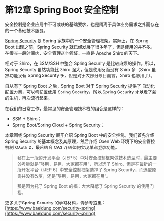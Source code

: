 # 第12章 Spring Boot 安全控制

安全控制是企业应用中不可或缺的基础要求，也是隔离于具体业务需求之外而存在的一个基础技术服务。

[Spring Security](https://spring.io/projects/spring-security) 是  Spring 家族中的一个安全管理框架。实际上，在 Spring Boot 出现之前，Spring Security 就已经发展了很多年了，但是使用的并不多。在很长一段时间内，安全管理这个领域，一直是 Apache Shiro 的天下。

相对于 Shiro，在 SSM/SSH 中整合 Spring Security 是比较麻烦的操作。所以，Spring Security 虽然功能比 Shiro 强大，但是使用反而没有 Shiro 多（Shiro 虽然功能没有 Spring Security 多，但是对于大部分项目而言，Shiro 也够用了）。

自从有了 Spring Boot 之后，Spring Boot 对于 Spring Security 提供了 自动化配置方案，可以零配置使用 Spring Security，所以 Spring Security 才焕发了新的生机，再次流行起来。

在我们的日常工作，最常见的安全管理技术栈的组合是这样的：

- SSM + Shiro；
- Spring Boot/Spring Cloud + Spring Security；

本章围绕 Spring Security 展开介绍 Spring Boot 中的安全控制。我们首先介绍 Spring Security 的基本概念及其原理，然后介绍 Open Web 环境下的安全管控机制 OAuth 2，最后结合 CAS 介绍如何实现单点登录功能。

> 我在上一版的开发平台（JEP 5）中对安全控制框架做技术选型时，最主要的考量就是”够用，易用，大家都在用“，所以选了 Shiro。但是在最新的一版开发平台（iJEP 6）中安全控制框架选择了 Spring Security，而选型原则并没有改变，还是”够用，易用，大家都在用“。
>
> 那是因为托了 Spring Boot 的福：大大降低了 Spring Security 的使用门槛。

更多关于Spring Security 的学习材料，请参考这里：[https://www.baeldung.com/security-spring](https://www.baeldung.com/security-spring)
